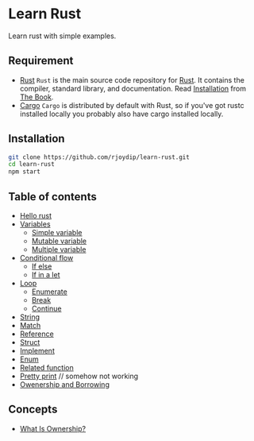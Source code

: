 # Learn Rust

Learn rust with simple examples.

## Requirement

- [Rust](https://github.com/rust-lang/rust)
    `Rust` is the main source code repository for [Rust](https://www.rust-lang.org/en-US/). It contains the compiler, standard library, and documentation. Read [Installation](https://doc.rust-lang.org/book/second-edition/ch01-01-installation.html) from [The Book](https://doc.rust-lang.org/book/index.html).
- [Cargo](https://github.com/rust-lang/cargo)
    `Cargo` is distributed by default with Rust, so if you've got rustc installed locally you probably also have cargo installed locally.

## Installation

```sh
git clone https://github.com/rjoydip/learn-rust.git
cd learn-rust
npm start
```

## Table of contents

- [Hello rust](examples/hello.rs)
- [Variables](examples/var.rs)
    - [Simple variable](examples/var.rs#L4)
    - [Mutable variable](examples/var.rs#L9)
    - [Multiple variable](examples/var.rs#L15)
- [Conditional flow](examples/conditional_flow.rs)
    - [If else](examples/conditional_flow.rs#L1)
    - [If in a let](examples/conditional_flow.rs#L14)
- [Loop](examples/loop.rs)
    - [Enumerate](examples/loop.rs#L26)
    - [Break](examples/loop.rs#L32)
    - [Continue](examples/loop.rs#L67)
- [String](examples/string.rs)
- [Match](examples/match.rs)
- [Reference](exaples/ref.rs)
- [Struct](examples/struct.rs)
- [Implement](examples/implement.rs)
- [Enum](examples/enums.rs)
- [Related function](examples/related_fn.rs)
- [Pretty print](examples/pretty_print.rs) // somehow not working
- [Owenership and Borrowing](examples/owenership_borrowing.rs)

## Concepts

- [What Is Ownership?](https://doc.rust-lang.org/book/second-edition/ch04-01-what-is-ownership.html#what-is-ownership)
